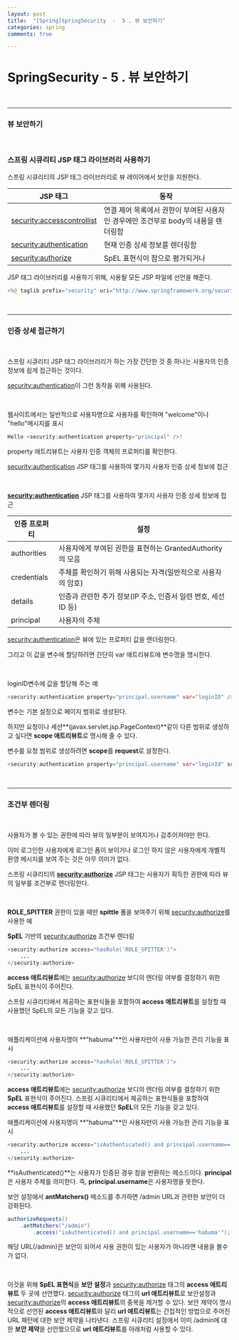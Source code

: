```yaml
---
layout: post
title:  "[Spring]SpringSecurity  -  5 . 뷰 보안하기"
categories: spring
comments: true

---
```


# SpringSecurity - 5 . 뷰 보안하기

<br/>

-----

### 뷰 보안하기

<br/>

### 스프링 시큐리티 JSP 태그 라이브러리 사용하기

스프링 시큐리티의 JSP 태그 라이브러리로 뷰 레이어에서 보안을 지원한다.

| JSP 태그                     | 동작                                                         |
| ---------------------------- | ------------------------------------------------------------ |
| <security:accesscontrollist> | 연결 제어 목록에서 권한이  부여된 사용자인 경우에만 조건부로 body의 내용을 렌더링함 |
| <security:authentication>    | 현재 인증 상세 정보를 렌더링함                               |
| <security:authorize>         | SpEL 표현식이  참으로 평가되거나                             |

JSP 태그 라이브러리를 사용하기 위해, 사용될 모든 JSP 파일에 선언을 해준다.

````java
<%@ taglib prefix="security" uri="http://www.springframework.org/security/tags" %>
````

<br/>

----

### 인증 상세 접근하기

<br/>

스프링 시큐리티 JSP 태그 라이브러리가 하는 가장 간단한 것 중 하나는 사용자의 인증 정보에 쉽게 접근하는 것이다.

<security:authentication>이 그런 동작을 위해 사용된다.

 <br/>

웹사이트에서는 일반적으로 사용자명으로 사용자를 확인하며 "welcome"이나 "hello"메시지를 표시

````java
Hello <security:authentication property="principal" />!
````

property 애트리뷰트는 사용자 인증 객체의 프로퍼티를 확인한다.

<security:authentication> JSP 태그를 사용하여 몇가지 사용자 인증 상세 정보에 접근

 <br/>

**<security:authentication>** JSP 태그를 사용하여 몇가지 사용자 인증 상세 정보에 접근

| 인증 프로퍼티 | 설정                                                         |
| ------------- | ------------------------------------------------------------ |
| authorities   | 사용자에게 부여된 권한을 표현하는 GrantedAuthority의 모음    |
| credentials   | 주체를 확인하기 위해 사용되는  자격(일반적으로 사용자의 암호) |
| details       | 인증과 관련한 추가 정보(IP 주소, 인증서 일련 번호,  세선 ID 등) |
| principal     | 사용자의 주체                                                |

<security:authentication>은 뷰에 있는 프로퍼티 값을 렌더링한다.

그리고 이 값을 변수에 할당하려면 간단히 var 애트리뷰트에 변수명을 명시한다.

<br/>

loginID변수에 값을 할당해 주는 예

````java
<security:authentication property="principal.username" var="loginID" />
````

변수는 기본 설정으로 페이지 범위로 생성된다. 

하지만 요청이나 세션**(javax.servlet.jsp.PageContext)**같이 다른 범위로 생성하고 싶다면 **scope 애트리뷰트**로 명시해 줄 수 있다.

변수를 요청 범위로 생성하려면 **scope**를 **request**로 설정한다.

````java
<security:authentication property="principal.username" var="loginId" scope="request"/>
````

<br>

-------

### 조건부 렌더링

<br/>

사용자가 볼 수 있는 권한에 따라 뷰의 일부분이 보여지거나 감추어져야만 한다.

이미 로그인한 사용자에게 로그인 폼이 보이거나 로그인 하지 않은 사용자에게 개별적 환영 메시지를 보여 주는 것은 아무 의미가 없다.

스프링 시큐리티의 **<security:authorize>** JSP 태그는 사용자가 획득한 권한에 따라 뷰의 일부를 조건부로 렌더링한다.

 <br/>

**ROLE_SPITTER** 권한이 있을 때만 **spittle** 폼을 보여주기 위해 <security:authorize>를 사용한 예

**SpEL** 기반의 <security:authorize> 조건부 렌더링

````java
<security:authorize access="hasRole('ROLE_SPITTER')">
    ...
</security:authorize>
````

**access 애트리뷰트**에는 <security:authorize> 보디의 렌더링 여부를 결정하기 위한 SpEL 표현식이 주어진다.

스프링 시큐리티에서 제공하는 표현식들을 포함하여 **access 애트리뷰트**를 설정할 때 사용했던 SpEL의 모든 기능을 갖고 있다.

 <br/>

애플리케이션에 사용자명이 **"habuma"**인 사용자만이 사용 가능한 관리 기능을 표시

````java
<security:authorize access="hasRole('ROLE_SPITTER')">
    ...
</security:authorize>
````

**access 애트리뷰트**에는 <security:authorize> 보디의 렌더링 여부를 결정하기 위한 **SpEL** 표현식이 주어진다.
스프링 시큐리티에서 제공하는 표현식들을 포함하여 **access 애트리뷰트**를 설정할 때 사용했던 **SpEL**의 모든 기능을 갖고 있다. 

애플리케이션에 사용자명이 **"habuma"**인 사용자만이 사용 가능한 관리 기능을 표시

````java
<security:authorize access="isAuthenticated() and principal.username=='habuma'">
    ...
</security:authorize>
````

**isAuthenticated()**는 사용자가 인증된 경우 참을 반환하는 메소드이다.
**principal**은 사용자 주체를 의미한다. 즉, **principal.username**은 사용자명을 뜻한다.

보안 설정에서 **antMatchers()** 메소드를 추가하면 /admin URL과 관련한 보안이 더 강화된다.

````java
authorizeRequests()
    .antMatchers("/admin")
        .access("isAuthenticated() and principal.username=='habuma'");
````

해당 URL(/admin)은 보안이 되어서 사용 권한이 있는 사용자가 아니라면 내용을 볼수가 없다.

<br/>

이것을 위해 **SpEL 표현식**을 **보안 설정**과 <security:authorize> 태그의 **access 애트리뷰트** 두 곳에 선언했다.
<security:authorize> 태그의 **url 애트리뷰트**로 보안설정과 <security:authorize>의 **access 애트리뷰트**의 중복을 제거할 수 있다.
보안 제약이 명시적으로 선언된 **access 애트리뷰트**와 달리 **url 애트리뷰트**는 간접적인 방법으로 주어진 URL 패턴에 대한 보안 제약을 나타낸다. 
스프링 시큐리티 설정에서 이미 /admin에 대한 **보안 제약**을 선언했으므로 **url 애트리뷰트**를 아래처럼 사용할 수 있다.